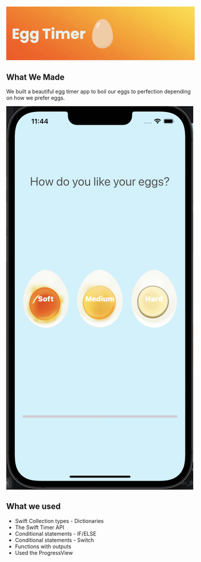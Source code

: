 ![Egg Timer Banner](Documentation/BannerForEggTimer.png)

## What We Made

We  built a beautiful egg timer app to boil our eggs to perfection depending on how we prefer eggs.

![Interface](Documentation/Interface.png)

## What we used

* Swift Collection types - Dictionaries
* The Swift Timer API
* Conditional statements - IF/ELSE
* Conditional statements - Switch
* Functions with outputs
* Used the ProgressView
